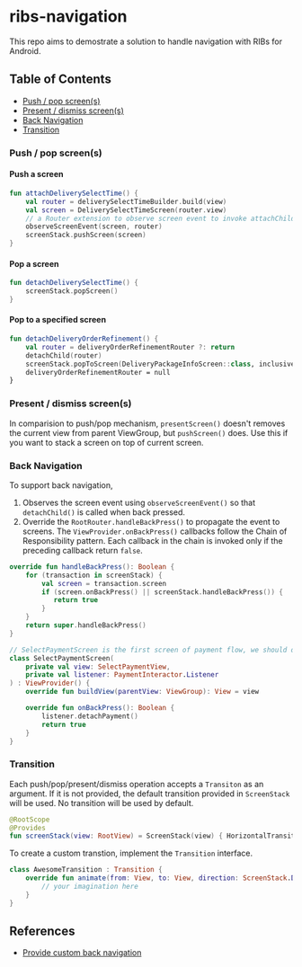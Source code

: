 # ribs-navigation

This repo aims to demostrate a solution to handle navigation with RIBs for Android. 

## Table of Contents
* [Push / pop screen(s)](#push_pop)
* [Present / dismiss screen(s)](present_dismiss)
* [Back Navigation](back_nav)
* [Transition](transition)

### <a name=push_pop>Push / pop screen(s)</a>
#### Push a screen
```kotlin
fun attachDeliverySelectTime() {
    val router = deliverySelectTimeBuilder.build(view)
    val screen = DeliverySelectTimeScreen(router.view)
    // a Router extension to observe screen event to invoke attachChild() / detachChild()
    observeScreenEvent(screen, router)
    screenStack.pushScreen(screen)
}
```
#### Pop a screen
```kotlin
fun detachDeliverySelectTime() {
    screenStack.popScreen()
}
```
#### Pop to a specified screen
```kotlin
fun detachDeliveryOrderRefinement() {
    val router = deliveryOrderRefinementRouter ?: return
    detachChild(router)
    screenStack.popToScreen(DeliveryPackageInfoScreen::class, inclusive = true)
    deliveryOrderRefinementRouter = null
}
```

### <a name=present_dismiss>Present / dismiss screen(s)</a>
In comparision to push/pop mechanism, `presentScreen()` doesn't removes the current view from parent ViewGroup, but `pushScreen()` does. Use this if you want to stack a screen on top of current screen.

### <a name=back>Back Navigation</a>
To support back navigation, 

1. Observes the screen event using `observeScreenEvent()` so that `detachChild()` is called when back pressed.
2. Override the `RootRouter.handleBackPress()` to propagate the event to screens. The `ViewProvider.onBackPress()` callbacks follow the Chain of Responsibility pattern. Each callback in the chain is invoked only if the preceding callback return `false`.
```kotlin
override fun handleBackPress(): Boolean {
    for (transaction in screenStack) {
        val screen = transaction.screen
        if (screen.onBackPress() || screenStack.handleBackPress()) {
           return true
        }
    }
    return super.handleBackPress()
}
```
```kotlin
// SelectPaymentScreen is the first screen of payment flow, we should detach the viewless payment RIB along with this screen when back pressed.
class SelectPaymentScreen(
    private val view: SelectPaymentView,
    private val listener: PaymentInteractor.Listener
) : ViewProvider() {
    override fun buildView(parentView: ViewGroup): View = view

    override fun onBackPress(): Boolean {
        listener.detachPayment()
        return true
    }
}
```

### <a name=transition>Transition</a>
Each push/pop/present/dismiss operation accepts a `Transiton` as an argument. If it is not provided, the default transition provided in `ScreenStack` will be used. No transition will be used by default.
```kotlin
@RootScope
@Provides
fun screenStack(view: RootView) = ScreenStack(view) { HorizontalTransition() }
```

To create a custom transtion, implement the `Transition` interface.
```kotlin
class AwesomeTransition : Transition {
    override fun animate(from: View, to: View, direction: ScreenStack.Direction, onAnimationEnd: () -> Unit) {
        // your imagination here
    }
}
```

## References
* [Provide custom back navigation](https://developer.android.com/guide/navigation/navigation-custom-back)
